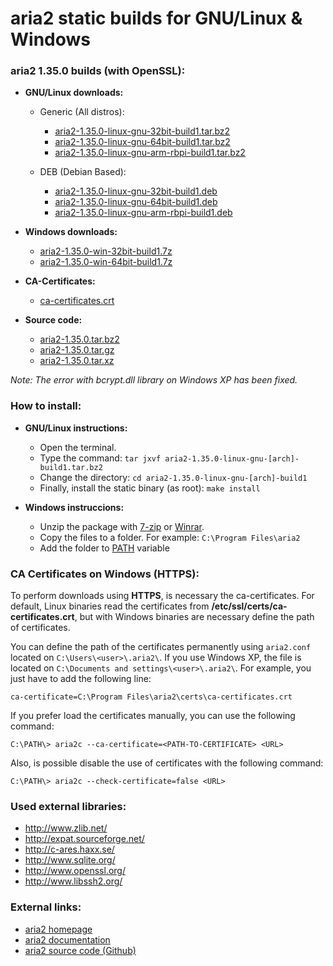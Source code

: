 aria2 static builds for GNU/Linux & Windows
===========================================

### aria2 1.35.0 builds (with OpenSSL):

  * **GNU/Linux downloads:**
    * Generic (All distros):
    
      * [aria2-1.35.0-linux-gnu-32bit-build1.tar.bz2](https://github.com/q3aql/aria2-static-builds/releases/download/v1.35.0/aria2-1.35.0-linux-gnu-32bit-build1.tar.bz2)
      * [aria2-1.35.0-linux-gnu-64bit-build1.tar.bz2](https://github.com/q3aql/aria2-static-builds/releases/download/v1.35.0/aria2-1.35.0-linux-gnu-64bit-build1.tar.bz2)
      * [aria2-1.35.0-linux-gnu-arm-rbpi-build1.tar.bz2](https://github.com/q3aql/aria2-static-builds/releases/download/v1.35.0/aria2-1.35.0-linux-gnu-arm-rbpi-build1.tar.bz2)
     
     * DEB (Debian Based):
     
       * [aria2-1.35.0-linux-gnu-32bit-build1.deb](https://github.com/q3aql/aria2-static-builds/releases/download/v1.35.0/aria2-1.35.0-linux-gnu-32bit-build1.deb)
       * [aria2-1.35.0-linux-gnu-64bit-build1.deb](https://github.com/q3aql/aria2-static-builds/releases/download/v1.35.0/aria2-1.35.0-linux-gnu-64bit-build1.deb)
       * [aria2-1.35.0-linux-gnu-arm-rbpi-build1.deb](https://github.com/q3aql/aria2-static-builds/releases/download/v1.35.0/aria2-1.35.0-linux-gnu-arm-rbpi-build1.deb)

  * **Windows downloads:**
    * [aria2-1.35.0-win-32bit-build1.7z](https://github.com/q3aql/aria2-static-builds/releases/download/v1.35.0/aria2-1.35.0-win-32bit-build1.7z)
    * [aria2-1.35.0-win-64bit-build1.7z](https://github.com/q3aql/aria2-static-builds/releases/download/v1.35.0/aria2-1.35.0-win-64bit-build1.7z)

  * **CA-Certificates:**
    * [ca-certificates.crt](https://github.com/q3aql/aria2-static-builds/releases/download/v1.35.0/ca-certificates.crt)

  * **Source code:**
    * [aria2-1.35.0.tar.bz2](https://github.com/tatsuhiro-t/aria2/releases/download/release-1.35.0/aria2-1.35.0.tar.bz2)
    * [aria2-1.35.0.tar.gz](https://github.com/tatsuhiro-t/aria2/releases/download/release-1.35.0/aria2-1.35.0.tar.gz)
    * [aria2-1.35.0.tar.xz](https://github.com/tatsuhiro-t/aria2/releases/download/release-1.35.0/aria2-1.35.0.tar.xz)

_Note: The error with bcrypt.dll library on Windows XP has been fixed._

### How to install:

  * **GNU/Linux instructions:**
    * Open the terminal.
    * Type the command: `tar jxvf aria2-1.35.0-linux-gnu-[arch]-build1.tar.bz2`
    * Change the directory: `cd aria2-1.35.0-linux-gnu-[arch]-build1`
    * Finally, install the static binary (as root): `make install`

  * **Windows instruccions:**
    * Unzip the package with [7-zip](http://www.7-zip.org/) or [Winrar](http://www.rarlab.com/).
    * Copy the files to a folder. For example: `C:\Program Files\aria2`
    * Add the folder to [PATH](https://www.google.es/search?q=add+folder+to+PATH+on+Windows) variable

### CA Certificates on Windows (HTTPS):

To perform downloads using **HTTPS**, is necessary the ca-certificates. For default, Linux binaries read the certificates from **/etc/ssl/certs/ca-certificates.crt**, but with Windows binaries are necessary define the path of certificates.

You can define the path of the certificates permanently using `aria2.conf` located on `C:\Users\<user>\.aria2\`. If you use Windows XP, the file is located on `C:\Documents and settings\<user>\.aria2\`. For example, you just have to add the following line:

`ca-certificate=C:\Program Files\aria2\certs\ca-certificates.crt`

If you prefer load the certificates manually, you can use the following command:

`C:\PATH\> aria2c --ca-certificate=<PATH-TO-CERTIFICATE> <URL>`

Also, is possible disable the use of certificates with the following command:

`C:\PATH\> aria2c --check-certificate=false <URL>`

### Used external libraries:

  * http://www.zlib.net/
  * http://expat.sourceforge.net/
  * http://c-ares.haxx.se/
  * http://www.sqlite.org/
  * http://www.openssl.org/
  * http://www.libssh2.org/

### External links:

  * [aria2 homepage](https://aria2.github.io/)
  * [aria2 documentation](https://aria2.github.io/manual/en/html/)
  * [aria2 source code (Github)](https://github.com/aria2/aria2)
